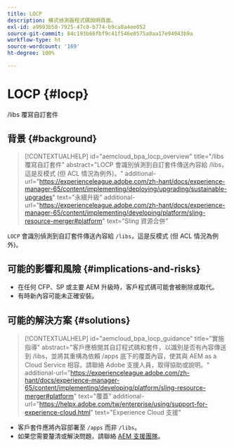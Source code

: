 ```yaml
---
title: LOCP
description: 模式偵測器程式碼說明頁面。
exl-id: a9993b58-7925-47c0-b774-b9ca8a4ee052
source-git-commit: 84c193b66fbf9c41f546e8575a0aa17e94043b9a
workflow-type: ht
source-wordcount: '169'
ht-degree: 100%

---
```


# LOCP {#locp}

/libs 覆寫自訂套件

## 背景 {#background}

>[!CONTEXTUALHELP]
>id="aemcloud_bpa_locp_overview"
>title="/libs 覆寫自訂套件"
>abstract="LOCP 會識別偵測到自訂套件傳送內容給 /libs，這是反模式 (但 ACL 情況為例外)。"
>additional-url="https://experienceleague.adobe.com/zh-hant/docs/experience-manager-65/content/implementing/deploying/upgrading/sustainable-upgrades" text="永續升級"
>additional-url="https://experienceleague.adobe.com/zh-hant/docs/experience-manager-65/content/implementing/developing/platform/sling-resource-merger#platform" text="Sling 資源合併"

`LOCP` 會識別偵測到自訂套件傳送內容給 `/libs`，這是反模式 (但 ACL 情況為例外)。

## 可能的影響和風險 {#implications-and-risks}

* 在任何 CFP、SP 或主要 AEM 升級時，客戶程式碼可能會被刪除或取代。
* 有時新內容可能未正確安裝。

## 可能的解決方案 {#solutions}

>[!CONTEXTUALHELP]
>id="aemcloud_bpa_locp_guidance"
>title="實施指導"
>abstract="客戶應檢閱其自訂程式碼和套件，以識別是否有內容傳送到 /libs，並將其重構為依賴 /apps 底下的覆蓋內容，使其與 AEM as a Cloud Service 相容。請聯絡 Adobe 支援人員，取得協助或說明。"
>additional-url="https://experienceleague.adobe.com/zh-hant/docs/experience-manager-65/content/implementing/developing/platform/sling-resource-merger#platform" text="覆蓋"
>additional-url="https://helpx.adobe.com/tw/enterprise/using/support-for-experience-cloud.html" text="Experience Cloud 支援"

* 客戶套件應將內容部署至 `/apps` 而非 `/libs`。
* 如果您需要釐清或解決問題，請聯絡 [AEM 支援團隊](https://helpx.adobe.com/tw/enterprise/using/support-for-experience-cloud.html)。
